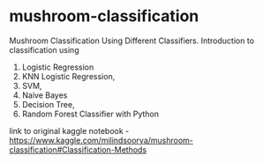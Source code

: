# mushroom-classification
Mushroom Classification Using Different Classifiers.
Introduction to classification using 
1. Logistic Regression
2. KNN Logistic Regression,
3. SVM,
4. Naive Bayes
5. Decision Tree, 
6. Random Forest Classifier
with Python

link to original kaggle notebook - https://www.kaggle.com/milindsoorya/mushroom-classification#Classification-Methods
